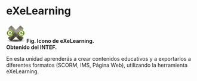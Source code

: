 
# eXeLearning

![](/assets/exe50.jpg)
**Fig. Icono de eXeLearning.<br/>Obtenido del INTEF.**

En esta unidad aprenderás a crear contenidos educativos y a exportarlos a diferentes formatos (SCORM, IMS, Página Web), utilizando la herramienta eXeLearning.

 

 

